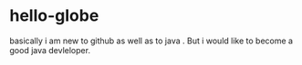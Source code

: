 # hello-globe
 basically i am new to github as well as to java .  But i would like to become a good java devleloper.
